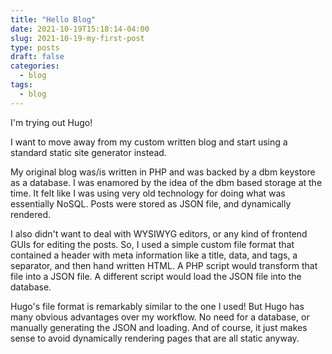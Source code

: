 ```yaml
---
title: "Hello Blog"
date: 2021-10-19T15:18:14-04:00
slug: 2021-10-19-my-first-post
type: posts
draft: false
categories:
  - blog
tags:
  - blog
---
```

I'm trying out Hugo!

I want to move away from my custom written blog and start using a standard static site generator instead.

My original blog was/is written in PHP and was backed by a dbm keystore as a database. I was enamored by the idea of the dbm based storage at the time. It felt like I was using very old technology for doing what was essentially NoSQL. Posts were stored as JSON file, and dynamically rendered. 

I also didn't want to deal with WYSIWYG editors, or any kind of frontend GUIs for editing the posts. So, I used a simple custom file format that contained a header with meta information like a title, data, and tags, a separator, and then hand written HTML. A PHP script would transform that file into a JSON file. A different script would load the JSON file into the database.

Hugo's file format is remarkably similar to the one I used! But Hugo has many obvious advantages over my workflow. No need for a database, or manually generating the JSON and loading. And of course, it just makes sense to avoid dynamically rendering pages that are all static anyway.
